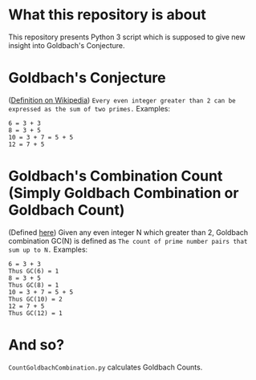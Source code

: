 # What this repository is about
This repository presents Python 3 script which is supposed to give new insight into Goldbach's Conjecture.

# Goldbach's Conjecture
([Definition on Wikipedia](https://en.wikipedia.org/wiki/Goldbach%27s_conjecture))
`Every even integer greater than 2 can be expressed as the sum of two primes.`
Examples:
```
6 = 3 + 3
8 = 3 + 5
10 = 3 + 7 = 5 + 5
12 = 7 + 5
```
# Goldbach's Combination Count (Simply Goldbach Combination or Goldbach Count)
(Defined [here](https://github.com/amartis/goldbach-count))
Given any even integer N which greater than 2, Goldbach combination GC(N) is defined as
`The count of prime number pairs that sum up to N.`
Examples:
```
6 = 3 + 3
Thus GC(6) = 1
8 = 3 + 5
Thus GC(8) = 1
10 = 3 + 7 = 5 + 5
Thus GC(10) = 2
12 = 7 + 5
Thus GC(12) = 1
```
# And so?
`CountGoldbachCombination.py` calculates Goldbach Counts.